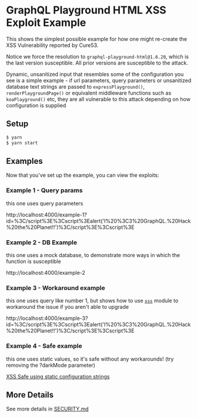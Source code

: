# GraphQL Playground HTML XSS Exploit Example

This shows the simplest possible example for how one might re-create the XSS Vulnerability reported by Cure53.

Notice we force the resolution to `graphql-playground-html@1.6.20`, which is the last version susceptible. All prior versions are susceptible to the attack.

Dynamic, unsanitized input that resembles some of the configuration you see is a simple example - if url parameters, query parameters or unsanitized database text strings are passed to `expressPlayground()`, `renderPlaygroundPage()` or equivalent middleware functions such as `koaPlayground()` etc, they are all vulnerable to this attack depending on how configuration is supplied

## Setup

```sh
$ yarn
$ yarn start
```

## Examples

Now that you've set up the example, you can view the exploits:

### Example 1 - Query params

this one uses query parameters

http://localhost:4000/example-1?id=%3C/script%3E%3Cscript%3Ealert('I%20%3C3%20GraphQL.%20Hack%20the%20Planet!!')%3C/script%3E%3Cscript%3E

### Example 2 - DB Example

this one uses a mock database, to demonstrate more ways in which the function is susceptible

http://localhost:4000/example-2

### Example 3 - Workaround example

this one uses query like number 1, but shows how to use [`xss`](https://npmjs.com/xss) module to workaround the issue if you aren't able to upgrade

http://localhost:4000/example-3?id=%3C/script%3E%3Cscript%3Ealert('I%20%3C3%20GraphQL.%20Hack%20the%20Planet!!')%3C/script%3E%3Cscript%3E

### Example 4 - Safe example

this one uses static values, so it's safe without any workarounds! (try removing the ?darkMode parameter)

[XSS Safe using static configuration strings]("http://localhost:4000/example-3?darkMode")

## More Details

See more details in [SECURITY.md](../../../../SECURITY.md)
